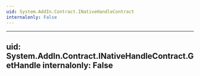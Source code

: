 ```yaml
---
uid: System.AddIn.Contract.INativeHandleContract
internalonly: False
---
```


---
uid: System.AddIn.Contract.INativeHandleContract.GetHandle
internalonly: False
---
